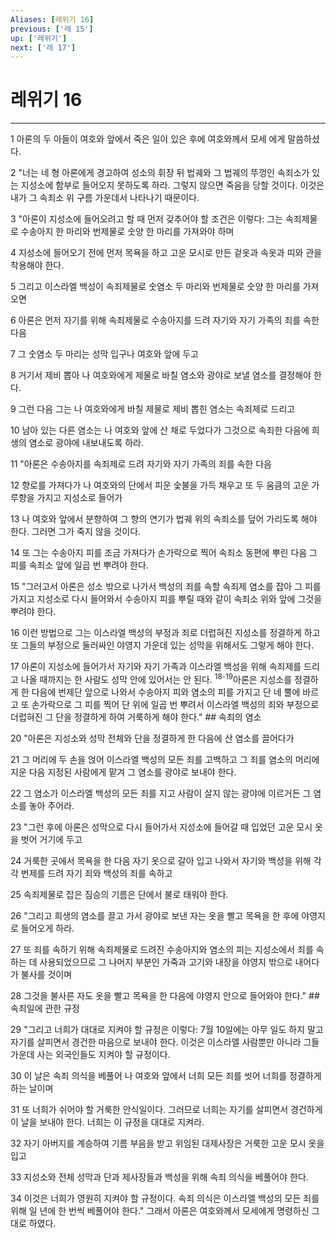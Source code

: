 ```yaml
---
Aliases: [레위기 16]
previous: ['레 15']
up: ['레위기']
next: ['레 17']
---
```

# 레위기 16

***


1 아론의 두 아들이 여호와 앞에서 죽은 일이 있은 후에 여호와께서 모세 에게 말씀하셨다. 

2 "너는 네 형 아론에게 경고하여 성소의 휘장 뒤 법궤와 그 법궤의 뚜껑인 속죄소가 있는 지성소에 함부로 들어오지 못하도록 하라. 그렇지 않으면 죽음을 당할 것이다. 이것은 내가 그 속죄소 위 구름 가운데서 나타나기 때문이다. 

3 "아론이 지성소에 들어오려고 할 때 먼저 갖추어야 할 조건은 이렇다: 그는 속죄제물로 수송아지 한 마리와 번제물로 숫양 한 마리를 가져와야 하며 

4 지성소에 들어오기 전에 먼저 목욕을 하고 고운 모시로 만든 겉옷과 속옷과 띠와 관을 착용해야 한다. 

5 그리고 이스라엘 백성이 속죄제물로 숫염소 두 마리와 번제물로 숫양 한 마리를 가져오면 

6 아론은 먼저 자기를 위해 속죄제물로 수송아지를 드려 자기와 자기 가족의 죄를 속한 다음 

7 그 숫염소 두 마리는 성막 입구나 여호와 앞에 두고 

8 거기서 제비 뽑아 나 여호와에게 제물로 바칠 염소와 광야로 보낼 염소를 결정해야 한다. 

9 그런 다음 그는 나 여호와에게 바칠 제물로 제비 뽑힌 염소는 속죄제로 드리고 

10 남아 있는 다른 염소는 나 여호와 앞에 산 채로 두었다가 그것으로 속죄한 다음에 희생의 염소로 광야에 내보내도록 하라. 

11 "아론은 수송아지를 속죄제로 드려 자기와 자기 가족의 죄를 속한 다음 

12 향로를 가져다가 나 여호와의 단에서 피운 숯불을 가득 채우고 또 두 움큼의 고운 가루향을 가지고 지성소로 들어가 

13 나 여호와 앞에서 분향하여 그 향의 연기가 법궤 위의 속죄소를 덮어 가리도록 해야 한다. 그러면 그가 죽지 않을 것이다. 

14 또 그는 수송아지 피를 조금 가져다가 손가락으로 찍어 속죄소 동편에 뿌린 다음 그 피를 속죄소 앞에 일곱 번 뿌려야 한다. 

15 "그러고서 아론은 성소 밖으로 나가서 백성의 죄를 속할 속죄제 염소를 잡아 그 피를 가지고 지성소로 다시 들어와서 수송아지 피를 뿌릴 때와 같이 속죄소 위와 앞에 그것을 뿌려야 한다. 

16 이런 방법으로 그는 이스라엘 백성의 부정과 죄로 더럽혀진 지성소를 정결하게 하고 또 그들의 부정으로 둘러싸인 야영지 가운데 있는 성막을 위해서도 그렇게 해야 한다. 

17 아론이 지성소에 들어가서 자기와 자기 가족과 이스라엘 백성을 위해 속죄제를 드리고 나올 때까지는 한 사람도 성막 안에 있어서는 안 된다. <sup class="versenum">18-19</sup>아론은 지성소를 정결하게 한 다음에 번제단 앞으로 나와서 수송아지 피와 염소의 피를 가지고 단 네 뿔에 바르고 또 손가락으로 그 피를 찍어 단 위에 일곱 번 뿌려서 이스라엘 백성의 죄와 부정으로 더럽혀진 그 단을 정결하게 하여 거룩하게 해야 한다." ## 속죄의 염소 

20 "아론은 지성소와 성막 전체와 단을 정결하게 한 다음에 산 염소를 끌어다가 

21 그 머리에 두 손을 얹어 이스라엘 백성의 모든 죄를 고백하고 그 죄를 염소의 머리에 지운 다음 지정된 사람에게 맡겨 그 염소를 광야로 보내야 한다. 

22 그 염소가 이스라엘 백성의 모든 죄를 지고 사람이 살지 않는 광야에 이르거든 그 염소를 놓아 주어라. 

23 "그런 후에 아론은 성막으로 다시 들어가서 지성소에 들어갈 때 입었던 고운 모시 옷을 벗어 거기에 두고 

24 거룩한 곳에서 목욕을 한 다음 자기 옷으로 갈아 입고 나와서 자기와 백성을 위해 각각 번제를 드려 자기 죄와 백성의 죄를 속하고 

25 속죄제물로 잡은 짐승의 기름은 단에서 불로 태워야 한다. 

26 "그리고 희생의 염소를 끌고 가서 광야로 보낸 자는 옷을 빨고 목욕을 한 후에 야영지로 들어오게 하라. 

27 또 죄를 속하기 위해 속죄제물로 드려진 수송아지와 염소의 피는 지성소에서 죄를 속하는 데 사용되었으므로 그 나머지 부분인 가죽과 고기와 내장을 야영지 밖으로 내어다가 불사를 것이며 

28 그것을 불사른 자도 옷을 빨고 목욕을 한 다음에 야영지 안으로 들어와야 한다." ## 속죄일에 관한 규정 

29 "그리고 너희가 대대로 지켜야 할 규정은 이렇다: 7월 10일에는 아무 일도 하지 말고 자기를 살피면서 경건한 마음으로 보내야 한다. 이것은 이스라엘 사람뿐만 아니라 그들 가운데 사는 외국인들도 지켜야 할 규정이다. 

30 이 날은 속죄 의식을 베풀어 나 여호와 앞에서 너희 모든 죄를 씻어 너희를 정결하게 하는 날이며 

31 또 너희가 쉬어야 할 거룩한 안식일이다. 그러므로 너희는 자기를 살피면서 경건하게 이 날을 보내야 한다. 너희는 이 규정을 대대로 지켜라. 

32 자기 아버지를 계승하여 기름 부음을 받고 위임된 대제사장은 거룩한 고운 모시 옷을 입고 

33 지성소와 전체 성막과 단과 제사장들과 백성을 위해 속죄 의식을 베풀어야 한다. 

34 이것은 너희가 영원히 지켜야 할 규정이다. 속죄 의식은 이스라엘 백성의 모든 죄를 위해 일 년에 한 번씩 베풀어야 한다." 그래서 아론은 여호와께서 모세에게 명령하신 그대로 하였다.
